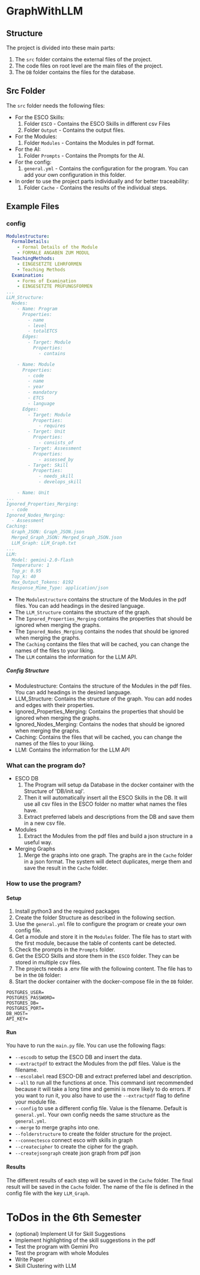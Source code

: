 # GraphWithLLM
## Structure
The project is divided into these main parts:
1. The `src` folder contains the external files of the project.
2. The code files on root level are the main files of the project.
3. The `DB` folder contains the files for the database.

## Src Folder
The `src` folder needs the following files:
- For the ESCO Skills:
  1. Folder `ESCO` - Contains the ESCO Skills in different csv Files
  2. Folder `Output` - Contains the output files.
- For the Modules:
  1. Folder `Modules` - Contains the Modules in pdf format.
- For the AI:
  1. Folder `Prompts` - Contains the Prompts for the AI.
- For the config:
    1. `general.yml` - Contains the configuration for the program. You can add your own configuration in this folder.
- In order to use the project parts individually and for better traceability:
    1. Folder `Cache` - Contains the results of the individual steps.

## Example Files

### config
```yaml
Modulestructure:
  FormalDetails:
    - Formal Details of the Module
    - FORMALE ANGABEN ZUM MODUL
  TeachingMethods:
    - EINGESETZTE LEHRFORMEN
    - Teaching Methods
  Examination:
    - Forms of Examination
    - EINGESETZTE PRÜFUNGSFORMEN
...
LLM_Structure:
  Nodes:
    - Name: Program
      Properties:
        - name
        - level
        - totalETCS
      Edges:
        - Target: Module
          Properties:
            - contains

    - Name: Module
      Properties:
        - code
        - name
        - year
        - mandatory
        - ETCS
        - language
      Edges:
        - Target: Module
          Properties:
            - requires
        - Target: Unit
          Properties:
            - consists_of
        - Target: Assessment
          Properties:
            - assessed_by
        - Target: Skill
          Properties:
            - needs_skill
            - develops_skill

    - Name: Unit
...
Ignored_Properties_Merging:
  - code
Ignored_Nodes_Merging:
  - Assessment
Caching:
  Graph_JSON: Graph_JSON.json
  Merged_Graph_JSON: Merged_Graph_JSON.json
  LLM_Graph: LLM_Graph.txt
...
LLM:
  Model: gemini-2.0-flash
  Temperature: 1
  Top_p: 0.95
  Top_k: 40
  Max_Output_Tokens: 8192
  Response_Mime_Type: application/json
```
- The `Modulestructure` contains the structure of the Modules in the pdf files. You can add headings in the desired language.
- The `LLM_Structure` contains the structure of the graph.
- The `Ignored_Properties_Merging` contains the properties that should be ignored when merging the graphs.
- The `Ignored_Nodes_Merging` contains the nodes that should be ignored when merging the graphs.
- The `Caching` contains the files that will be cached, you can change the names of the files to your liking.
- The `LLM` contains the information for the LLM API.

##### Config Structure
- Modulestructure: Contains the structure of the Modules in the pdf files. You can add headings in the desired language.
- LLM_Structure: Contains the structure of the graph. You can add nodes and edges with their properties.
- Ignored_Properties_Merging: Contains the properties that should be ignored when merging the graphs.
- Ignored_Nodes_Merging: Contains the nodes that should be ignored when merging the graphs.
- Caching: Contains the files that will be cached, you can change the names of the files to your liking.
- LLM: Contains the information for the LLM API

### What can the program do?
- ESCO DB
  1. The Program will setup da Database in the docker container with the Structure of 'DB/init.sql'. 
  2. Then it will automatically insert all the ESCO Skills in the DB. It will use all csv files in the ESCO folder no matter what names the files have.
  3. Extract preferred labels and descriptions from the DB and save them in a new csv file.
- Modules
  1. Extract the Modules from the pdf files and build a json structure in a useful way.
- Merging Graphs
  1. Merge the graphs into one graph. The graphs are in the `Cache` folder in a json format. The system will detect duplicates, merge them and save the result in the `Cache` folder.

### How to use the program?
#### Setup
1. Install python3 and the required packages
2. Create the folder Structure as described in the following section.
3. Use the `general.yml` file to configure the program or create your own config file.
4. Get a module and store it in the `Modules` folder. The file has to start with the first module, because the table of contents cant be detected.
5. Check the prompts in the `Prompts` folder.
6. Get the ESCO Skills and store them in the `ESCO` folder. They can be stored in multiple csv files.
7. The projects needs a .env file with the following content. The file has to be in the `DB` folder:
8. Start the docker container with the docker-compose file in the `DB` folder.
  ```env
POSTGRES_USER=
POSTGRES_PASSWORD=
POSTGRES_DB=
POSTGRES_PORT=
DB_HOST=
API_KEY=
  ```

#### Run
You have to run the `main.py` file. You can use the following flags:
- `--escodb` to setup the ESCO DB and insert the data.
- `--extractpdf` to extract the Modules from the pdf files. Value is the filename.
- `--escolabel` read ESCO-DB and extract preferred label and description.
- `--all` to run all the functions at once. This command isnt recommended because it will take a long time and gemini is more likely to do errors. If you want to run it, you also have to use the `--extractpdf` flag to define your module file.
- `--config` to use a different config file. Value is the filename. Default is `general.yml`. Your own config needs the same structure as the `general.yml`.
- `--merge` to merge graphs into one.
- `--folderstructure` to create the folder structure for the project.
- `--connectesco` connect esco with skills in graph
- `--createcipher` to create the cipher for the graph.
- `--createjsongraph` create json graph from pdf json

#### Results
The different results of each step will be saved in the `Cache` folder. The final result will be saved in the `Cache` folder. The name of the file is defined in the config file with the key `LLM_Graph`.


# ToDos in the 6th Semester
- (optional) Implement UI for Skill Suggestions
- Implement highlighting of the skill suggestions in the pdf
- Test the program with Gemini Pro
- Test the program with whole Modules
- Write Paper
- Skill Clustering with LLM
